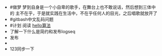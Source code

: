 - #做梦 梦到自身是一个小自卑的歌手，在舞台上也不敢说话，然后想到三体中的 主不在乎，于是就实践在生活中，不在乎任何人的目光，之后唱歌就放开了
- #gitbash中文乱码问题
- #计划 阅读 [hello算法](https://www.hello-algo.com/)
- 了解一下什么是简约和发布logseq
- 发布
-
- 123同步一下